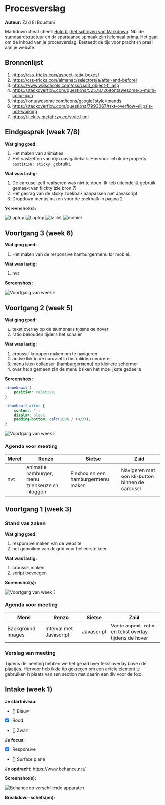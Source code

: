 # Procesverslag

**Auteur:** Zaid El Boustani

Markdown cheat cheet: [Hulp bij het schrijven van Markdown](https://github.com/adam-p/markdown-here/wiki/Markdown-Cheatsheet). Nb. de standaardstructuur en de spartaanse opmaak zijn helemaal prima. Het gaat om de inhoud van je procesverslag. Besteedt de tijd voor pracht en praal aan je website.

## Bronnenlijst

1. https://css-tricks.com/aspect-ratio-boxes/
1. https://css-tricks.com/almanac/selectors/a/after-and-before/
1. https://www.w3schools.com/css/css3_object-fit.asp
1. https://stackoverflow.com/questions/52578726/fontawesome-5-multi-color-icon
1. https://fontawesome.com/icons/google?style=brands
1. https://stackoverflow.com/questions/7993067/text-overflow-ellipsis-not-working
1. https://flickity.metafizzy.co/style.html

## Eindgesprek (week 7/8)

**Wat ging goed:**

1. Het maken van animaties
1. Het vastzetten van mijn navigatiebalk. Hiervoor heb ik de property `postition: sticky;` gebruikt.

**Wat was lastig:**

1. De carousel zelf realiseren was niet te doen. Ik heb uiteindelijk gebruik gemaakt van flickty (zie bron 7)
1. Het gedrag van de sticky zoekbalk aanpassen met Javascript
1. Dropdown menus maken voor de zoekbalk in pagina 2

**Screenshot(s):**

![Laptop](screenshots/final-laptop.png "Eindresultaat op de laptop")
![Laptop](screenshots/final-laptop-pagina2.png "Eindresultaat op de laptop - tweede pagina")
![tablet](screenshots/final-tablet.png "Eindresultaat op de tablet")
![mobiel](screenshots/final-mobiel.png "Eindresultaat op de mobiel")

## Voortgang 3 (week 6)

**Wat ging goed:**

1. Het maken van de responsive hamburgermenu for mobiel.

**Wat was lastig:**

1. nvt

**Screenshots:**

![Voortgang van week 6](screenshots/hamburgermenu.png "Voortgang van week 6")

## Voortgang 2 (week 5)

**Wat ging goed:**

1. tekst overlay op de thumbnails tijdens de hover
1. ratio behouden tijdens het schalen

**Wat was lastig:**

1. croussel knoppen maken om te navigeren
1. active link in de carossel in het midden centreren
1. menu laten collapsen (hamburgermenu) op kleinere schermen
1. over het algemeen zijn de menu balken het moeilijkste gedeelte

**Screenshots:**

```CSS
.thumbnail {
    position: relative;
}

.thumbnail:after {
    content: '';
    display: block;
    padding-bottom: calc(100% / (4/3));
}
```

![Voortgang van week 5](screenshots/voortgang2.png "Voortgang van week 5")

<!-- ![Ik ben trots op het gebruiken van de psuedo class :after en :before daardoor heb ik de gradient kunnen doen](screenshots/code1.png "Code van de carousel knoppen") -->

### Agenda voor meeting

| Merel | Renzo                                           | Sietse                             | Zaid                                            |
| ----- | ----------------------------------------------- | ---------------------------------- | ----------------------------------------------- |
| nvt   | Animatie hamburger, menu talenkeuze en inloggen | Flexbox en een hamburgermenu maken | Navigeren met een klikbutton binnen de carousel |

## Voortgang 1 (week 3)

### Stand van zaken

**Wat ging goed:**

1. responsive maken van de website
1. het gebruiken van de grid voor het eerste keer

**Wat was lastig:**

1. croussel maken
1. script toevoegen

**Screenshot(s):**

![Voortgang van week 3](screenshots/voortgang1.png "Voortgang week 3")

### Agenda voor meeting

| Merel             | Renzo                   | Sietse     | Zaid                                                 |
| ----------------- | ----------------------- | ---------- | ---------------------------------------------------- |
| Background images | Interval met Javascript | Javascript | Vaste aspect-ratio en tekst overlay tijdens de hover |

### Verslag van meeting

Tijdens de meeting hebben we het gehad over tekst overlay boven de plaatjes. Hiervoor heb ik de tip gekregen om een article element te gebruiken in plaats van een section met daarin een div voor de foto.

## Intake (week 1)

**Je startniveau:**

- [] Blauw
- [x] Rood
- [] Zwart

**Je focus:**

- [x] Responsive
- [] Surface plane

**Je opdracht:**
https://www.behance.net/

**Screenshot(s):**

![Behance op verschillende apparaten](screenshots/desktop-to-mobile.png "Behance website")

<!-- ![Behance op mobiel formaat](screenshots/iphone.png "Mobiel formaat")
![Behance op tablet formaat](screenshots/ipad.png "Tablet formaat")
![Behance op desktop formaat](screenshots/laptop.png "Laptop formaat") -->

**Breakdown-schets(en):**


